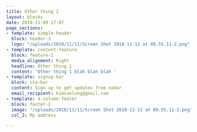 ```yaml
---
title: Other thing 2
layout: blocks
date: 2018-11-09 17:07
page_sections:
- template: simple-header
  block: header-3
  logo: "/uploads/2018/11/11/Screen Shot 2018-11-11 at 09.55.11-2.png"
- template: content-feature
  block: feature-1
  media_alignment: Right
  headline: Other thing 1
  content: 'Other thing 1 blah blah blah '
- template: signup-bar
  block: cta-bar
  content: Sign up to get updates from nadar
  email_recipient: kimszelong@gmail.com
- template: 4-column-footer
  block: footer-2
  image: "/uploads/2018/11/11/Screen Shot 2018-11-11 at 09.55.11-2.png"
  col_2: My address

---
```

